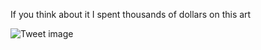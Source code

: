 If you think about it I spent thousands of dollars on this art


![Tweet image](/assets/crosspoast/Gyku28YbAAAFlxN.jpg)

